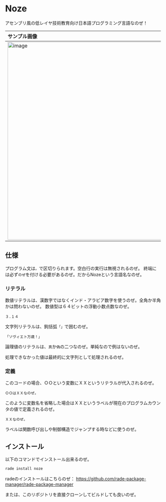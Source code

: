 # Noze

アセンブリ風の低レイヤ技術教育向け日本語プログラミング言語なのぜ！

|サンプル画像|
|:-|
|<img width="639" alt="image" src="https://github.com/user-attachments/assets/a1c205ce-c1b0-4951-a106-e44ba3f21c75">|

## 仕様

プログラム文は`。`で区切りられます。空白行の実行は無視されるのぜ。
終端には必ず`のぜ`を付ける必要があるのぜ。だからNozeという言語名なのぜ。

### リテラル

数値リテラルは、漢数字ではなくインド・アラビア数字を使うのぜ。全角か半角かは問わないのぜ。
数値型は６４ビットの浮動小数点数なのぜ。
```
３.１４
```


文字列リテラルは、鉤括弧`「」`で囲むのぜ。
```
「ソヴィエト万歳！」
```

論理値のリテラルは、`真`か`偽`の二つなのぜ。単純なので例はないのぜ。

処理できなかった値は最終的に文字列として処理されるのぜ。

### 定義

このコードの場合、ＯＯという変数にＸＸというリテラルが代入されるのぜ。
```
ＯＯはＸＸなのぜ。
```

このように変数名を省略した場合はＸＸというラベルが現在のプログラムカウンタの値で定義されるのぜ。
```
ＸＸなのぜ。
```
ラベルは関数呼び出しや制御構造でジャンプする時などに使うのぜ。


## インストール
以下のコマンドでインストール出来るのぜ。
```sh
rade install noze
```
radeのインストールはこちらのぜ：
https://github.com/rade-package-manager/rade-package-manager

または、このリポジトリを直接クローンしてビルドしても良いのぜ。
